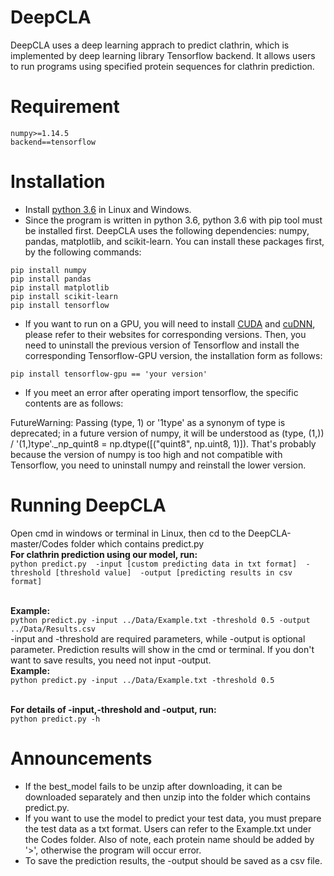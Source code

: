 # DeepCLA
DeepCLA uses a deep learning apprach to predict clathrin, which is implemented by deep learning library Tensorflow backend. It allows users to run programs using specified protein sequences for clathrin prediction.

# Requirement
```
numpy>=1.14.5
backend==tensorflow
```
# Installation
* Install [python 3.6](https://www.python.org/downloads/) in Linux and Windows.
* Since the program is written in python 3.6, python 3.6 with pip tool must be installed first. DeepCLA uses the following dependencies: numpy, pandas, matplotlib, and scikit-learn. You can install these packages first, by the following commands:

```
pip install numpy
pip install pandas
pip install matplotlib
pip install scikit-learn
pip install tensorflow
```
* If you want to run on a GPU, you will need to install [CUDA](https://developer.nvidia.com/cuda-downloads) and [cuDNN](https://developer.nvidia.com/cudnn), please refer to their websites for corresponding versions. Then, you need to uninstall the previous version of Tensorflow and install the corresponding Tensorflow-GPU version, the installation form as follows:
```
pip install tensorflow-gpu == 'your version'
```
* If you meet an error after operating import tensorflow, the specific contents are as follows:

FutureWarning: Passing (type, 1) or '1type' as a synonym of type is deprecated; in a future version of numpy, it will be understood as (type, (1,)) / '(1,)type'._np_quint8 = np.dtype([("quint8", np.uint8, 1)]). That's probably because the version of numpy is too high and not compatible with Tensorflow, you need to uninstall numpy and reinstall the lower version.

# Running DeepCLA
Open cmd in windows or terminal in Linux, then cd to the DeepCLA-master/Codes folder which contains predict.py
</br>**For clathrin prediction using our model, run:**
</br>`python predict.py  -input [custom predicting data in txt format]  -threshold [threshold value]  -output [predicting results in csv format]`  

</br>**Example:**
</br>`python predict.py -input ../Data/Example.txt -threshold 0.5 -output ../Data/Results.csv`
</br>-input and -threshold are required parameters, while -output is optional parameter. Prediction results will show in the cmd or terminal. If you don't want to save results, you need not input -output.
</br>**Example:**
</br>`python predict.py -input ../Data/Example.txt -threshold 0.5`

</br>**For details of -input,-threshold and -output, run:**
</br>`python predict.py -h`

# Announcements
* If the best_model fails to be unzip after downloading, it can be downloaded separately and then unzip into the folder which contains predict.py.
* If you want to use the model to predict your test data, you must prepare the test data as a txt format. Users can refer to the Example.txt under the Codes folder. Also of note, each protein name should be added by '>', otherwise the program will occur error.
* To save the prediction results, the -output should be saved as a csv file.
